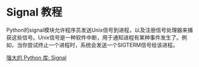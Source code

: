 # Signal 教程

<show-structure depth="3"/>

Python的signal模块允许程序员发送Unix信号到进程，以及注册信号处理器来捕获这些信号。Unix信号是一种软件中断，用于通知进程有某种事件发生了。例如，当你尝试终止一个进程时，系统会发送一个SIGTERM信号给该进程。


<seealso>
<category ref="ref_docs">
    <a href="https://mp.weixin.qq.com/s/Qas-PaMXeDgK_eL78pwcZA">强大的 Python 库: Signal</a>
</category>
<category ref="ref_github">
</category>
<category ref="ref_issues">
</category>
<category ref="ref_hf">
</category>
<category ref="ref_ms">
</category>
</seealso>